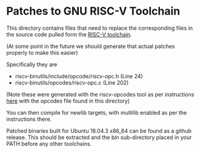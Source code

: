 # Patches to GNU RISC-V Toolchain

This directory contains files that need to replace the corresponding files in the source 
code pulled form the [RISC-V toolchain](https://github.com/riscv/riscv-gnu-toolchain).

(At some point in the future we should generate that actual patches properly to make this easier)

Specifically they are
- riscv-binutils/include/opcode/riscv-opc.h (Line 24)
- riscv-binutils/opcodes/riscv-opc.c (Line 202)

(Note these were generated with the riscv-opcodes tool as per instructions [here](https://nitish2112.github.io/post/adding-instruction-riscv/)
with the opcodes file found in this directory)

You can then compile for newlib targets, with multilib enabled as per the instructions there.

Patched binaries built for Ubuntu 18.04.3 x86_64 can be found as a github release.
This should be extracted and the bin sub-directory placed in your PATH before any other toolchains.
